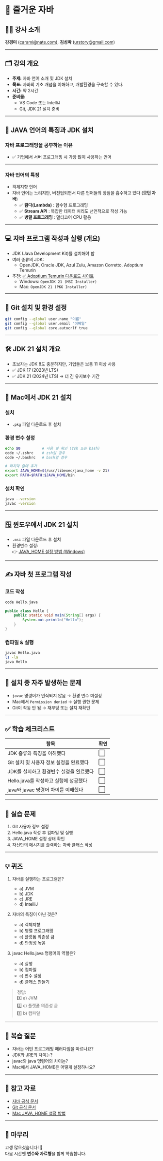 # 🎉 즐거운 자바

## 👩‍🏫 강사 소개  
**강경미** (carami@nate.com), **김성박** (urstory@gmail.com)

---

## 🗂️ 강의 개요

- **주제:** 자바 언어 소개 및 JDK 설치
- **목표:** 자바의 기초 개념을 이해하고, 개발환경을 구축할 수 있다.
- **시간:** 약 2시간
- **준비물:**
  - VS Code 또는 IntelliJ
  - Git, JDK 21 설치 준비

---

## 🧠 JAVA 언어의 특징과 JDK 설치

### 자바 프로그래밍을 공부하는 이유

- ✅ 기업에서 서버 프로그래밍 시 가장 많이 사용하는 언어

---

### 자바 언어의 특징

- 객체지향 언어
- 자바 언어는 느리지만, 버전업되면서 다른 언어들의 장점을 흡수하고 있다 (**모던 자바**)
  - ✅ **람다(Lambda)** : 함수형 프로그래밍
  - ✅ **Stream API** : 복잡한 데이터 처리도 선언적으로 작성 가능
  - ✅ **병렬 프로그래밍** : 멀티코어 CPU 활용

---

## 💻 자바 프로그램 작성과 실행 (개요)

- JDK (Java Development Kit)를 설치해야 함
- 여러 종류의 JDK:
  - OpenJDK, Oracle JDK, Azul Zulu, Amazon Corretto, Adoptium Temurin
- 추천: [✅ Adoptium Temurin 다운로드 사이트](https://adoptium.net/)
  - Windows: `OpenJDK 21 (MSI Installer)`
  - Mac: `OpenJDK 21 (PKG Installer)`

---

## 🔧 Git 설치 및 환경 설정

```bash
git config --global user.name "이름"
git config --global user.email "이메일"
git config --global core.autocrlf true
```

---

## 🛠️ JDK 21 설치 개요

- 초보자는 JDK 8도 충분하지만, 기업들은 보통 11 이상 사용
- ✅ JDK 17 (2023년 LTS)  
- ✅ JDK 21 (2024년 LTS) → 더 긴 유지보수 기간  

---

## 🍎 Mac에서 JDK 21 설치

### 설치

- `.pkg` 파일 다운로드 후 설치

### 환경 변수 설정

```bash
echo $0          # 사용 쉘 확인 (zsh 또는 bash)
code ~/.zshrc    # zsh일 경우
code ~/.bashrc   # bash일 경우
```

```bash
# 마지막 줄에 추가
export JAVA_HOME=$(/usr/libexec/java_home -v 21)
export PATH=$PATH:$JAVA_HOME/bin
```

### 설치 확인

```bash
java --version
javac -version
```

---

## 🪟 윈도우에서 JDK 21 설치

- `.msi` 파일 다운로드 후 설치
- 환경변수 설정:  
  👉 [JAVA_HOME 설정 방법 (Windows)](https://vmpo.tistory.com/6)

---

## ✍️ 자바 첫 프로그램 작성

### 코드 작성

```bash
code Hello.java
```

```java
public class Hello {
    public static void main(String[] args) {
        System.out.println("Hello");
    }
}
```

### 컴파일 & 실행

```bash
javac Hello.java
ls -la
java Hello
```

---

## 🐞 설치 중 자주 발생하는 문제

- `javac` 명령어가 인식되지 않음 → 환경 변수 미설정
- Mac에서 `Permission denied` → 실행 권한 문제
- Git이 작동 안 됨 → 재부팅 또는 설치 재확인

---

## ✅ 학습 체크리스트

| 항목 | 확인 |
|------|------|
| JDK 종류와 특징을 이해했다 | ⬜ |
| Git 설치 및 사용자 정보 설정을 완료했다 | ⬜ |
| JDK를 설치하고 환경변수 설정을 완료했다 | ⬜ |
| Hello.java를 작성하고 실행에 성공했다 | ⬜ |
| java와 javac 명령어 차이를 이해했다 | ⬜ |

---

## 🧪 실습 문제

1. Git 사용자 정보 설정
2. Hello.java 작성 후 컴파일 및 실행
3. JAVA_HOME 설정 상태 확인
4. 자신만의 메시지를 출력하는 자바 클래스 작성

---

## 💡 퀴즈

1. 자바를 실행하는 프로그램은?
   - a) JVM
   - b) JDK
   - c) JRE
   - d) IntelliJ

2. 자바의 특징이 아닌 것은?
   - a) 객체지향
   - b) 병렬 프로그래밍
   - c) 플랫폼 의존성 큼
   - d) 안정성 높음

3. javac Hello.java 명령어의 역할은?
   - a) 실행
   - b) 컴파일
   - c) 변수 설정
   - d) 클래스 만들기

> 정답:  
> 1️⃣ a) JVM  
> 2️⃣ c) 플랫폼 의존성 큼  
> 3️⃣ b) 컴파일

---

## 🔁 복습 질문

- 자바는 어떤 프로그래밍 패러다임을 따르나요?
- JDK와 JRE의 차이는?
- javac와 java 명령어의 차이는?
- Mac에서 JAVA_HOME은 어떻게 설정하나요?

---

## 🔗 참고 자료

- [자바 공식 문서](https://docs.oracle.com/en/java/javase/)
- [Git 공식 문서](https://git-scm.com/book/ko/v2)
- [Mac JAVA_HOME 설정 방법](https://stackoverflow.com/questions/135688/setting-the-java-home-environment-variable-in-macos)

---

## 🙏 마무리

고생 많으셨습니다! 🎉  
다음 시간엔 **변수와 자료형**을 함께 학습합니다.